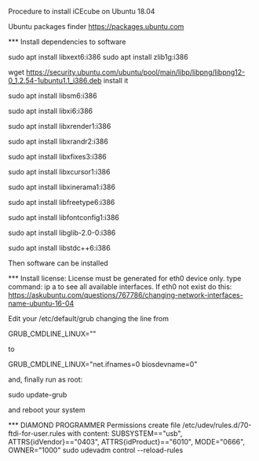 Procedure to install iCEcube on Ubuntu 18.04

Ubuntu packages finder https://packages.ubuntu.com

*** Install dependencies to software

sudo apt install libxext6:i386
sudo apt install zlib1g:i386

wget https://security.ubuntu.com/ubuntu/pool/main/libp/libpng/libpng12-0_1.2.54-1ubuntu1.1_i386.deb
install it

sudo apt install libsm6:i386

sudo apt install libxi6:i386

sudo apt install libxrender1:i386

sudo apt install libxrandr2:i386

sudo apt install libxfixes3:i386

sudo apt install libxcursor1:i386

sudo apt install libxinerama1:i386

sudo apt install libfreetype6:i386

sudo apt install libfontconfig1:i386

sudo apt install libglib-2.0-0:i386

sudo apt install libstdc++6:i386

Then software can be installed

*** Install license:
License must be generated for eth0 device only.
type command: ip a
to see all available interfaces.
If eth0 not exist do this: 
https://askubuntu.com/questions/767786/changing-network-interfaces-name-ubuntu-16-04

Edit your /etc/default/grub changing the line from

GRUB_CMDLINE_LINUX=""

to

GRUB_CMDLINE_LINUX="net.ifnames=0 biosdevname=0"

and, finally run as root:

sudo update-grub

and reboot your system

*** DIAMOND PROGRAMMER Permissions
create file /etc/udev/rules.d/70-ftdi-for-user.rules with content:
SUBSYSTEM=="usb", ATTRS{idVendor}=="0403", ATTRS{idProduct}=="6010", MODE="0666", OWNER="1000"
sudo udevadm control --reload-rules



